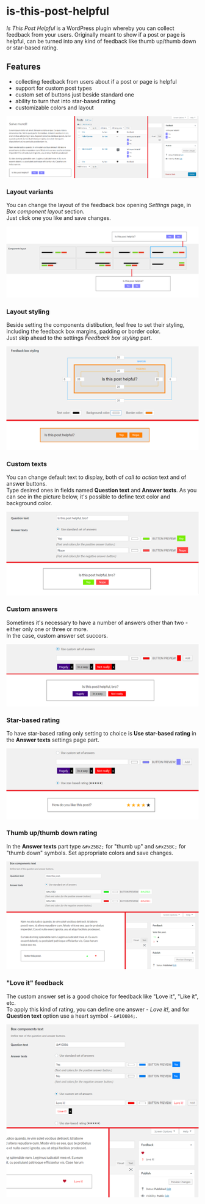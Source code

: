 # is-this-post-helpful

_Is This Post Helpful_ is a WordPress plugin whereby you can collect feedback from your users.
Originally meant to show if a post or page is helpful, can be turned into any kind of feedback like thumb up/thumb down or star-based rating.

## Features

* collecting feedback from users about if a post or page is helpful
* support for custom post types
* custom set of buttons just beside standard one
* ability to turn that into star-based rating
* customizable colors and layout

![Plugin overview](/docs/itph-overview.png)

### Layout variants

You can change the layout of the feedback box opening _Settings_ page, in _Box component layout_ section.  
Just click one you like and save changes.

![Layout variants](/docs/itph-layout-variants.png)

### Layout styling

Beside setting the components distibution, feel free to set their styling, including the feedback box margins, padding or border color.  
Just skip ahead to the settings _Feedback box styling_ part.

![Layout styling](/docs/itph-layout-styling.png)

### Custom texts

You can change default text to display, both of _call to action_ text and of answer buttons.  
Type desired ones in fields named **Question text** and **Answer texts**. As you can see in the picture below, it's possible to define text color and background color.

![Layout styling](/docs/itph-custom-texts.png)

### Custom answers

Sometimes it's necessary to have a number of answers other than two - either only one or three or more.  
In the case, custom answer set succors.

![Layout styling](/docs/itph-custom-answers.png)

### Star-based rating

To have star-based rating only setting to choice is **Use star-based rating** in the **Answer texts** settings page part.

![Layout styling](/docs/itph-star-rating.png)

### Thumb up/thumb down rating

In the **Answer texts** part type `&#x25B2;` for "thumb up" and `&#x25BC;` for "thumb down" symbols. Set appropriate colors and save changes.

![Layout styling](/docs/itph-thumb-up-down-feedback.png)

### "Love it" feedback

The custom answer set is a good choice for feedback like "Love it", "Like it", etc.  
To apply this kind of rating, you can define one answer - _Love it!_, and for **Question text** option use a heart symbol - `&#10084;`.

![Layout styling](/docs/itph-love-it-feedback.png)

